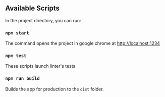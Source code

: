 ## Available Scripts

In the project directory, you can run:

### `npm start`
  The command opens the project in google chrome at [http://localhost:1234](http://localhost:1234)

### `npm test`
  These scripts launch linter's tests

### `npm run build`
  Builds the app for production to the `dist` folder.<br>
